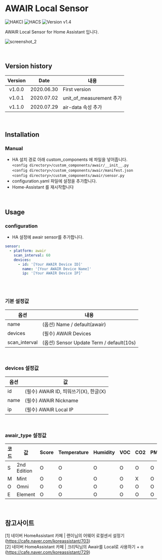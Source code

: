 # AWAIR Local Sensor

![HAKC)][hakc-shield]
![HACS][hacs-shield]
![Version v1.4][version-shield]

AWAIR Local Sensor for Home Assistant 입니다.<br>

![screenshot_2](https://github.com/miumida/awair2mqtt/blob/master/image/awair2mqtt_sensor.png?raw=true)<br>

<br>

## Version history
| Version | Date        | 내용              |
| :-----: | :---------: | ----------------------- |
| v1.0.0  | 2020.06.30  | First version  |
| v1.0.1  | 2020.07.02  | unit_of_measurement 추가 |
| v1.1.0  | 2020.07.29  | air-data 속성 추가 |

<br>

## Installation
### Manual
- HA 설치 경로 아래 custom_components 에 파일을 넣어줍니다.<br>
  `<config directory>/custom_components/awair/__init__.py`<br>
  `<config directory>/custom_components/awair/manifest.json`<br>
  `<config directory>/custom_components/awair/sensor.py`<br>
- configuration.yaml 파일에 설정을 추가합니다.<br>
- Home-Assistant 를 재시작합니다<br>

<br>

## Usage
### configuration
- HA 설정에 awair sensor를 추가합니다.<br>
```yaml
sensor:
  - platform: awair
    scan_interval: 60
    devices:
      - id: '[Your AWAIR Device ID]'
        name: '[Your AWAIR Device Name]'
        ip: '[Your AWAIR Device IP]'
```
<br><br>
### 기본 설정값

|옵션|내용|
|--|--|
|name| (옵션) Name / default(awair)|
|devices| (필수) AWAIR Devices |
|scan_interval| (옵션) Sensor Update Term / default(10s) |

<br>

### devices 설정값

|옵션|값|
|--|--|
|id| (필수) AWAIR ID, 띄워쓰기(X), 한글(X) |
|name| (필수) AWAIR Nickname |
|ip| (필수) AWAIR Local IP |

<br>

### awair_type 설정값

|코드|값|Score|Temperature|Humidity|VOC|CO2|PM2.5|Light|Noise|
|--|--|--|--|--|--|--|--|--|--|
|S| 2nd Edition |O|O|O|O|O|O|X|X|
|M| Mint |O|O|O|O|X|O|O|O|
|O| Omni |O|O|O|O|O|O|O|O|
|E| Element |O|O|O|O|O|O|X|X|

<br>

## 참고사이트
[1] 네이버 HomeAssistant 카페 | 랜이님의 어웨어 로컬센서 설정기 (<https://cafe.naver.com/koreassistant/703>)<br>
[2] 네이버 HomeAssistant 카페 | 크리틱님의 Awair를 Local로 사용하기 + α (<https://cafe.naver.com/koreassistant/729>)<br>

[version-shield]: https://img.shields.io/badge/version-1.0.1-orange.svg
[hakc-shield]: https://img.shields.io/badge/HAKC-Enjoy-blue.svg
[hacs-shield]: https://img.shields.io/badge/HACS-Custom-red.svg
